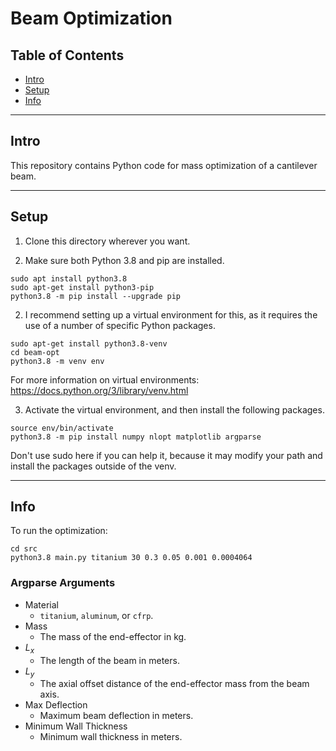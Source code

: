 # Beam Optimization

## Table of Contents

- [Intro](#intro)
- [Setup](#setup)
- [Info](#info)

---
## Intro

This repository contains Python code for mass optimization of a cantilever beam.

---

## Setup

1. Clone this directory wherever you want.

2. Make sure both Python 3.8 and pip are installed.

```shell
sudo apt install python3.8
sudo apt-get install python3-pip
python3.8 -m pip install --upgrade pip
```

2. I recommend setting up a virtual environment for this, as it requires the use of a number of specific Python packages.

```shell
sudo apt-get install python3.8-venv
cd beam-opt
python3.8 -m venv env
```
For more information on virtual environments: https://docs.python.org/3/library/venv.html
    
3. Activate the virtual environment, and then install the following packages.

```shell
source env/bin/activate
python3.8 -m pip install numpy nlopt matplotlib argparse
```
Don't use sudo here if you can help it, because it may modify your path and install the packages outside of the venv.

---

## Info

To run the optimization:

```shell
cd src
python3.8 main.py titanium 30 0.3 0.05 0.001 0.0004064
```

### Argparse Arguments

- Material
    - `titanium`, `aluminum`, or `cfrp`.
- Mass
    - The mass of the end-effector in kg.
- $L_x$
    - The length of the beam in meters.
- $L_y$
    - The axial offset distance of the end-effector mass from the beam axis.
- Max Deflection
    - Maximum beam deflection in meters.
- Minimum Wall Thickness
    - Minimum wall thickness in meters.
